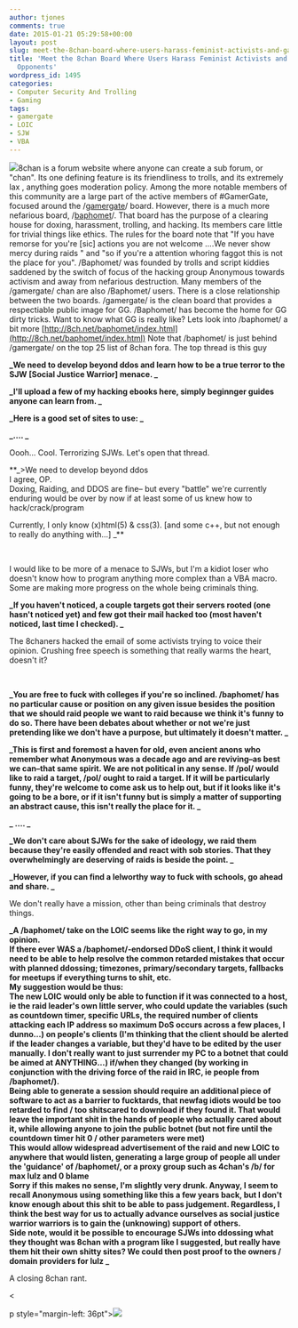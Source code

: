 ```yaml
---
author: tjones
comments: true
date: 2015-01-21 05:29:58+00:00
layout: post
slug: meet-the-8chan-board-where-users-harass-feminist-activists-and-gamergate-opponents
title: 'Meet the 8chan Board Where Users Harass Feminist Activists and #GamerGate
  Opponents'
wordpress_id: 1495
categories:
- Computer Security And Trolling
- Gaming
tags:
- gamergate
- LOIC
- SJW
- VBA
---
```


![](http://www.theojones.name/wp-content/uploads/2015/01/012115_0533_Meetthe8cha12.jpg)8chan is a forum website where anyone can create a sub forum, or "chan". Its one defining  feature is its friendliness to trolls, and its extremely lax , anything goes moderation policy. Among the more notable members of this community are a large part of the active members of #GamerGate, focused around the /[gamergate](http://8ch.net/gamergate/index.html)/ board. However, there is a much more nefarious board, /[baphomet](http://8ch.net/baphomet/index.html)/. That board has the purpose of a clearing house for doxing, harassment, trolling, and hacking. Its members care little for trivial things like ethics. The rules for the board note that "If you have remorse for you're  [sic] actions you are not welcome ….We never show mercy during raids " and  "so if you're a attention whoring faggot this is not the place for you".  /Baphomet/ was founded by trolls and script kiddies saddened by the switch of focus of the hacking group Anonymous towards activism and away from nefarious destruction. Many members of the /gamergate/ chan are also /Baphomet/ users.  There is a close relationship between the two boards. /gamergate/ is the clean board that provides a respectiable public image for GG. /Baphomet/ has become the home for GG dirty tricks. Want to know what GG is really like? Lets  look into /baphomet/ a bit more [http://8ch.net/baphomet/index.html](http://8ch.net/baphomet/index.html) Note that /baphomet/ is just behind /gamergate/ on the top 25 list of 8chan fora. The top thread is this guy






**_We need to develop beyond ddos and learn how to be a true terror to the SJW [Social Justice Warrior] menace.
_**





**_I'll upload a few of my hacking ebooks here, simply beginnger guides anyone can learn from.
_**





**_Here is a good set of sites to use:
_**





**_….
_**

Oooh... Cool. Terrorizing SJWs. Let's open that thread. 






**_>We need to develop beyond ddos  
I agree, OP.  
Doxing, Raiding, and DDOS are fine– but every "battle" we're currently enduring would be over by now if at least some of us knew how to hack/crack/program  
  
Currently, I only know (x)html(5) & css(3). [and some c++, but not enough to really do anything with…]
_**


 

I would like to be more of a menace to SJWs, but I'm a kidiot loser who doesn't know how to program anything more complex than a VBA macro. Some are making more progress on the whole being criminals thing. 






**_If you haven't noticed, a couple targets got their servers rooted (one hasn't noticed yet) and few got their mail hacked too (most haven't noticed, last time I checked).
_**

The 8chaners hacked the email of some activists trying to voice their opinion. Crushing free speech is something that really warms the heart, doesn't it? 



 





**_You are free to fuck with colleges if you're so inclined. /baphomet/ has no particular cause or position on any given issue besides the position that we should raid people we want to raid because we think it's funny to do so. There have been debates about whether or not we're just pretending like we don't have a purpose, but ultimately it doesn't matter.
_**





**_This is first and foremost a haven for old, even ancient anons who remember what Anonymous was a decade ago and are reviving–as best we can–that same spirit. We are not political in any sense. If /pol/ would like to raid a target, /pol/ ought to raid a target. If it will be particularly funny, they're welcome to come ask us to help out, but if it looks like it's going to be a bore, or if it isn't funny but is simply a matter of supporting an abstract cause, this isn't really the place for it.
_**





**_ ….
_**





**_We don't care about SJWs for the sake of ideology, we raid them because they're easily offended and react with sob stories. That they overwhelmingly are deserving of raids is beside the point.
_**





**_However, if you can find a lelworthy way to fuck with schools, go ahead and share.
_**

We don't really have a mission, other than being criminals that destroy things. 






**_A /baphomet/ take on the LOIC seems like the right way to go, in my opinion.  
If there ever WAS a /baphomet/-endorsed DDoS client, I think it would need to be able to help resolve the common retarded mistakes that occur with planned ddossing; timezones, primary/secondary targets, fallbacks for meetups if everything turns to shit, etc.  
My suggestion would be thus:  
The new LOIC would only be able to function if it was connected to a host, ie the raid leader's own little server, who could update the variables (such as countdown timer, specific URLs, the required number of clients attacking each IP address so maximum DoS occurs across a few places, I dunno…) on people's clients (I'm thinking that the client should be alerted if the leader changes a variable, but they'd have to be edited by the user manually. I don't really want to just surrender my PC to a botnet that could be aimed at ANYTHING…) if/when they changed (by working in conjunction with the driving force of the raid in IRC, ie people from /baphomet/).  
Being able to generate a session should require an additional piece of software to act as a barrier to fucktards, that newfag idiots would be too retarded to find / too shitscared to download if they found it. That would leave the important shit in the hands of people who actually cared about it, while allowing anyone to join the public botnet (but not fire until the countdown timer hit 0 / other parameters were met)  
This would allow widespread advertisement of the raid and new LOIC to anywhere that would listen, generating a large group of people all under the 'guidance' of /baphomet/, or a proxy group such as 4chan's /b/ for max lulz and 0 blame  
Sorry if this makes no sense, I'm slightly very drunk. Anyway, I seem to recall Anonymous using something like this a few years back, but I don't know enough about this shit to be able to pass judgement. Regardless, I think the best way for us to actually advance ourselves as social justice warrior warriors is to gain the (unknowing) support of others.  
Side note, would it be possible to encourage SJWs into ddossing what they thought was 8chan with a program like I suggested, but really have them hit their own shitty sites? We could then post proof to the owners / domain providers for lulz
_**

A closing 8chan rant. 




<

p style="margin-left: 36pt">![](http://www.theojones.name/wp-content/uploads/2015/01/012115_0533_Meetthe8cha22.png)
